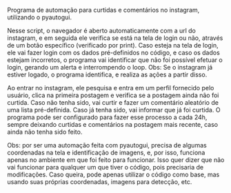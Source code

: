 Programa de automação para curtidas e comentários no instagram, utilizando o pyautogui.

Nesse script, o navegador é aberto automaticamente com a url do instagram, e em seguida ele verifica se está na tela de login ou não, através de um botão específico (verificado por print). Caso esteja na tela de login, ele vai fazer login com os dados pré-definidos no código, e caso os dados estejam incorretos, o programa vai identificar que não foi possível efetuar o login, gerando um alerta e interrompendo o loop.
Obs: Se o instagram já estiver logado, o programa identifica, e realiza as ações a partir disso.

Ao entrar no instagram, ele pesquisa e entra em um perfil fornecido pelo usuário, clica na primeira postagem e verifica se a postagem ainda não foi curtida. Caso não tenha sido, vai curtir e fazer um comentário aleatório de uma lista pré-definida. Caso já tenha sido, vai informar que já foi curtida. O programa pode ser configurado para fazer esse processo a cada 24h, sempre deixando curtidas e comentários na postagem mais recente, caso ainda não tenha sido feito.

Obs: por ser uma automação feita com pyautogui, precisa de algumas coordenadas na tela e identificação de imagens, e, por isso, funciona apenas no ambiente em que foi feito para funcionar. Isso quer dizer que não vai funcionar para qualquer um que tiver o código, pois precisaria de modificações. Caso queira, pode apenas utilizar o código como base, mas usando suas próprias coordenadas, imagens para detecção, etc.
